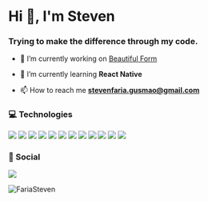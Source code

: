 <h1 align="left">Hi 👋, I'm Steven</h1>
<h3 align="left">Trying to make the difference through my code.</h3>

- 🔭 I’m currently working on [Beautiful Form](https://github.com/FariaSteven/form)

- 🌱 I’m currently learning **React Native**

- 📫 How to reach me **stevenfaria.gusmao@gmail.com**

<h3>💻 Technologies</h3>
<p align="left"> 
  <img src="https://img.shields.io/badge/HTML5-E34F26?style=for-the-badge&logo=html5&logoColor=white"/>
  <img src="https://img.shields.io/badge/CSS3-1572B6?style=for-the-badge&logo=css3&logoColor=white"/>
  <img src="https://img.shields.io/badge/javascript%20-%23323330.svg?&style=for-the-badge&logo=javascript&logoColor=%23F7DF1E"/>
  <img src="https://img.shields.io/badge/typescript-%23007ACC.svg?&style=for-the-badge&logo=typescript&logoColor=white"/>
  <img src="https://img.shields.io/badge/react-%2335495e.svg?&style=for-the-badge&logo=react&logoColor=%2361DAFB"/>
  <img src="https://img.shields.io/badge/node%20-%2343853D.svg?&style=for-the-badge&logo=node.js&logoColor=white"/>
  <img src="https://img.shields.io/badge/git-%23F05033.svg?&style=for-the-badge&logo=git&logoColor=white"/>
  <img src="https://img.shields.io/badge/React_Native-20232A?style=for-the-badge&logo=react&logoColor=61DAFB"/>
  <img src="https://img.shields.io/badge/GraphQl-E10098?style=for-the-badge&logo=graphql&logoColor=white"/>
  <img src="https://img.shields.io/badge/Express.js-000000?style=for-the-badge&logo=express&logoColor=white"/>
  <img src="https://img.shields.io/badge/Cypress-17202C?style=for-the-badge&logo=cypress&logoColor=white"/>
  <img src="https://img.shields.io/badge/MongoDB-4EA94B?style=for-the-badge&logo=mongodb&logoColor=white"/>
</p>

<h3>💬 Social</h3>
<p align="left">
  <a href="https://www.linkedin.com/in/steven-faria-12691317a/" target="_blank"><img src="https://img.shields.io/badge/LinkedIn-0077B5?style=for-the-badge&logo=linkedin&logoColor=white"/></a>
</p>


<p><img align="left" src="https://github-readme-stats.vercel.app/api/top-langs?username=FariaSteven&show_icons=true&locale=en&layout=compact&theme=dracula" alt="FariaSteven" /></p>
